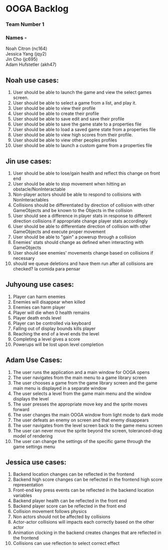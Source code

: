 # OOGA Backlog

### Team Number 1
### Names -
Noah Citron (nc164)  
Jessica Yang (jqy2)  
Jin Cho (jc695)  
Adam Hufstetler (akh47)  

## Noah use cases:
1. User should be able to launch the game and view the select games screen.
2. User should be able to select a game from a list, and play it.
3. User should be able to view their profile
4. User should be able to create their profile
5. User should be able to save edit and save their profile
6. User should be able to save the game state to a properties file
7. User should be able to load a saved game state from a properties file
8. User should be able to view high scores from their profile.
9. User should be able to view other peoples profiles
10. User should be able to launch a custom game from a properties file

## Jin use cases:
1. User should be able to lose/gain health and reflect this change on front end
2. User should be able to stop movement when hitting an obstacle/NonInteractable
3. Non-player actors should be able to respond to collisions with NonInteractables
4. Collisions should be differentiated by direction of collision with other GameObjects and be known to the Objects in the collision
6. User should see a difference in player stats in response to different direction collisions if appropriate change player stats accordingly
7. User should be able to differentiate direction of collision with other GameObjects and execute proper movement
8. User should be able to "gain" a powerup through a collision
10. Enemies' stats should change as defined when interacting with GameObjects
11. User should see enemies' movements change based on collisions if necessary
12. should we queue deletions and have them run after all collisions are checked? la comida para pensar


## Juhyoung use cases:
1. Player can harm enemies
2. Enemies will disappear when killed
3. Enemies can harm player
4. Player will die when 0 health remains
5. Player death ends level
6. Player can be controlled via keyboard
7. Falling out of display bounds kills player
8. Reaching the end of a level ends the level
9. Completing a level gives a score
10. Powerups will be lost upon level completion

## Adam Use Cases:
1. The user runs the application and a main window for OOGA opens
2. The user navigates from the main menu to a game library screen
3. The user chooses a game from the game library screen and the game main menu is displayed in a separate window
4. The user selects a level from the game main menu and the window displays the level
5. The user presses the appropriate move key and the sprite moves forward
6. The user changes the main OOGA window from light mode to dark mode
7. The user defeats an enemy on screen and that enemy disappears
8. The user navigates from the level screen back to the game menu screen
9. The user can never move the sprite beyond the screen, toleranced-drag model of rendering
10. The user can change the settings of the specific game through the game settings menu

## Jessica use cases:
1. Backend location changes can be reflected in the frontend
2. Backend high score changes can be reflected in the frontend high score representation
3. Front-end key press events can be reflected in the backend location variables
4. Backend player health can be reflected in the front end
5. Backend player score can be reflected in the front end
6. Collision movement follows physics
7. Non actors should not be affected by collisions
8. Actor-actor collisions will impacts each correctly based on the other actor
9. Animation clocking in the backend creates changes that are reflected in the frontend
10. Collisions can use reflection to select correct effect
